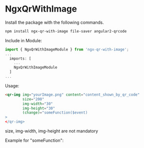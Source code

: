 # NgxQrWithImage

Install the package with the following commands.

```bash
npm install ngx-qr-with-image file-saver angular2-qrcode
```

Include in Module:

```typescript
import { NgxQrWithImageModule } from 'ngx-qr-with-image';
...
  imports: [
    ...
    NgxQrWithImageModule
  ]
...
```

Usage:

```html
<qr-img img="yourImage.png" content="content_shown_by_qr_code" 
        size="200"
        img-width="30"
        img-height="30"
        (change)="someFunction($event)
>
</qr-img>
```

size, img-width, img-height are not mandatory

Example for "someFunction":

